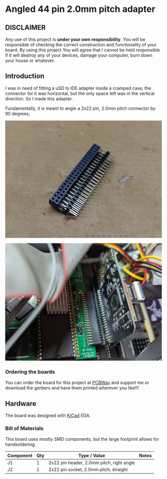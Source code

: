 # Angled 44 pin 2.0mm pitch adapter

## DISCLAIMER

Any use of this project is **under your own responsibility**.
You will be responsible of checking the correct construction and functionality of your board.
By using this project You will agree that I cannot be held responsible if it will destroy any of your devices, damage your computer, burn down your house or whatever.

## Introduction

I was in need of fitting a uSD to IDE adapter inside a cramped case, the connector for it was horizontal, but the only space left was in the vertical direction.
So I made this adapter.

Fundamentally, it is meant to angle a 2x22 pin, 2.0mm pitch connector by 90 degrees,

![Adapter with female and male connectors installed](pics/adapter_01.jpg)

![Adapter installed in a case with uSD converter](pics/adapter_02.jpg)


### Ordering the boards

You can order the board for this project at [PCBWay](https://www.pcbway.com/project/shareproject/PLACEHOLDER.html) and support me or download 
the gerbers and have them printed wherever you like!!!

## Hardware

The board was designed with [KiCad](https://kicad.org/) EDA.

### Bill of Materials

This board uses mostly SMD components, but the large footprint allows for handsoldering.

| Component              | Qty | Type / Value                              | Notes                                                                |
| ---------------------- | --- | ----------------------------------------- | -------------------------------------------------------------------- |
| J1                     |  1  | 2x22 pin header, 2.0mm pitch, right angle |                                                                      |
| J2                     |  1  | 2x22 pin socket, 2.0mm pitch, straight    |                                                                      |
